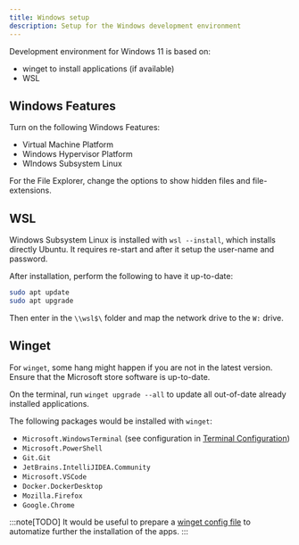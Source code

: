 ```yaml
---
title: Windows setup
description: Setup for the Windows development environment
---
```


Development environment for Windows 11 is based on:

- winget to install applications (if available)
- WSL

## Windows Features

Turn on the following Windows Features:

- Virtual Machine Platform
- Windows Hypervisor Platform
- WIndows Subsystem Linux

For the File Explorer, change the options to show hidden files and file-extensions.

## WSL

Windows Subsystem Linux is installed with `wsl --install`, which installs directly Ubuntu.
It requires re-start and after it setup the user-name and password.

After installation, perform the following to have it up-to-date:

```bash
sudo apt update
sudo apt upgrade
```

Then enter in the `\\wsl$\` folder and map the network drive to the `W:` drive.

## Winget

For `winget`, some hang might happen if you are not in the latest version.
Ensure that the Microsoft store software is up-to-date.

On the terminal, run `winget upgrade --all` to update all out-of-date already installed applications.

The following packages would be installed with `winget`:

- `Microsoft.WindowsTerminal` (see configuration in [Terminal Configuration](/tool/terminal))
- `Microsoft.PowerShell`
- `Git.Git`
- `JetBrains.IntelliJIDEA.Community`
- `Microsoft.VSCode`
- `Docker.DockerDesktop`
- `Mozilla.Firefox`
- `Google.Chrome`

:::note[TODO]
It would be useful to prepare a [winget config file](https://learn.microsoft.com/en-us/windows/package-manager/configuration/) to automatize further the installation of the apps.
:::

